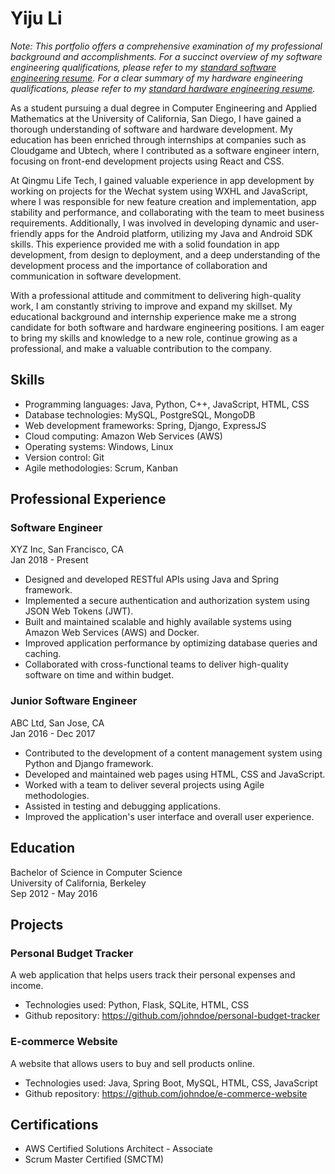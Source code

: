 # Yiju Li

*Note: This portfolio offers a comprehensive examination of my professional background and accomplishments. For a succinct overview of my software engineering qualifications, please refer to my [standard software engineering resume](resume_software). For a clear summary of my hardware engineering qualifications, please refer to my [standard hardware engineering resume](resume_hardware).*

As a student pursuing a dual degree in Computer Engineering and Applied Mathematics at the University of California, San Diego, I have gained a thorough understanding of software and hardware development. My education has been enriched through internships at companies such as Cloudgame and Ubtech, where I contributed as a software engineer intern, focusing on front-end development projects using React and CSS.

At Qingmu Life Tech, I gained valuable experience in app development by working on projects for the Wechat system using WXHL and JavaScript, where I was responsible for new feature creation and implementation, app stability and performance, and collaborating with the team to meet business requirements. Additionally, I was involved in developing dynamic and user-friendly apps for the Android platform, utilizing my Java and Android SDK skills. This experience provided me with a solid foundation in app development, from design to deployment, and a deep understanding of the development process and the importance of collaboration and communication in software development.

With a professional attitude and commitment to delivering high-quality work, I am constantly striving to improve and expand my skillset. My educational background and internship experience make me a strong candidate for both software and hardware engineering positions. I am eager to bring my skills and knowledge to a new role, continue growing as a professional, and make a valuable contribution to the company.

## Skills
- Programming languages: Java, Python, C++, JavaScript, HTML, CSS
- Database technologies: MySQL, PostgreSQL, MongoDB
- Web development frameworks: Spring, Django, ExpressJS
- Cloud computing: Amazon Web Services (AWS)
- Operating systems: Windows, Linux
- Version control: Git
- Agile methodologies: Scrum, Kanban

## Professional Experience

### Software Engineer
XYZ Inc, San Francisco, CA  
Jan 2018 - Present

- Designed and developed RESTful APIs using Java and Spring framework.
- Implemented a secure authentication and authorization system using JSON Web Tokens (JWT).
- Built and maintained scalable and highly available systems using Amazon Web Services (AWS) and Docker.
- Improved application performance by optimizing database queries and caching.
- Collaborated with cross-functional teams to deliver high-quality software on time and within budget.

### Junior Software Engineer
ABC Ltd, San Jose, CA  
Jan 2016 - Dec 2017

- Contributed to the development of a content management system using Python and Django framework.
- Developed and maintained web pages using HTML, CSS and JavaScript.
- Worked with a team to deliver several projects using Agile methodologies.
- Assisted in testing and debugging applications.
- Improved the application's user interface and overall user experience.

## Education
Bachelor of Science in Computer Science  
University of California, Berkeley  
Sep 2012 - May 2016

## Projects

### Personal Budget Tracker
A web application that helps users track their personal expenses and income.
- Technologies used: Python, Flask, SQLite, HTML, CSS
- Github repository: https://github.com/johndoe/personal-budget-tracker

### E-commerce Website
A website that allows users to buy and sell products online.
- Technologies used: Java, Spring Boot, MySQL, HTML, CSS, JavaScript
- Github repository: https://github.com/johndoe/e-commerce-website

## Certifications
- AWS Certified Solutions Architect - Associate
- Scrum Master Certified (SMCTM)
